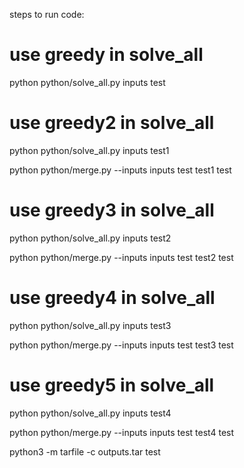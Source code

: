 steps to run code:
# use greedy in solve_all 
python python/solve_all.py inputs test

# use greedy2 in solve_all
python python/solve_all.py inputs test1

python python/merge.py --inputs inputs test test1 test

# use greedy3 in solve_all
python python/solve_all.py inputs test2

python python/merge.py --inputs inputs test test2 test

# use greedy4 in solve_all
python python/solve_all.py inputs test3

python python/merge.py --inputs inputs test test3 test

# use greedy5 in solve_all
python python/solve_all.py inputs test4

python python/merge.py --inputs inputs test test4 test

python3 -m tarfile -c outputs.tar test
